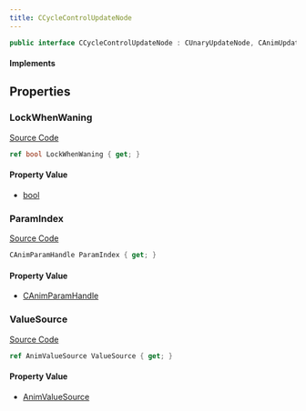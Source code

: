 ```yaml
---
title: CCycleControlUpdateNode
---
```


```csharp
public interface CCycleControlUpdateNode : CUnaryUpdateNode, CAnimUpdateNodeBase, ISchemaClass<CAnimUpdateNodeBase>, ISchemaClass<CUnaryUpdateNode>, ISchemaClass<CCycleControlUpdateNode>, ISchemaField, ISchemaClass, INativeHandle
```

#### Implements

## Properties

### LockWhenWaning

[Source Code](https://github.com/swiftly-solution/swiftlys2/blob/beta/managed/src/SwiftlyS2.Generated/Schemas/Interfaces/CCycleControlUpdateNode.cs#L20)

```csharp
ref bool LockWhenWaning { get; }
```

#### Property Value

- [bool](https://learn.microsoft.com/dotnet/api/system.boolean)

### ParamIndex

[Source Code](https://github.com/swiftly-solution/swiftlys2/blob/beta/managed/src/SwiftlyS2.Generated/Schemas/Interfaces/CCycleControlUpdateNode.cs#L18)

```csharp
CAnimParamHandle ParamIndex { get; }
```

#### Property Value

- [CAnimParamHandle](/docs/api/shared/schemadefinitions/canimparamhandle)

### ValueSource

[Source Code](https://github.com/swiftly-solution/swiftlys2/blob/beta/managed/src/SwiftlyS2.Generated/Schemas/Interfaces/CCycleControlUpdateNode.cs#L16)

```csharp
ref AnimValueSource ValueSource { get; }
```

#### Property Value

- [AnimValueSource](/docs/api/shared/schemadefinitions/animvaluesource)

